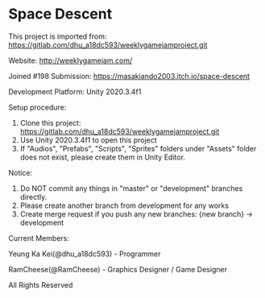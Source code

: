 # Space Descent

This project is imported from: https://gitlab.com/dhu_a18dc593/weeklygamejamproject.git

Website: http://weeklygamejam.com/

Joined #198
Submission: https://masakiando2003.itch.io/space-descent

Development Platform: Unity 2020.3.4f1

Setup procedure:
1. Clone this project:
https://gitlab.com/dhu_a18dc593/weeklygamejamproject.git
2. Use Unity 2020.3.4f1 to open this project
3. If "Audios", "Prefabs", "Scripts", "Sprites" folders under "Assets" folder does not exist,
please create them in Unity Editor.

Notice:
1. Do NOT commit any things in "master" or "development" branches directly.
2. Please create another branch from development for any works
3. Create merge request if you push any new branches:
{new branch} -> development

Current Members:

Yeung Ka Kei(@dhu_a18dc593) - Programmer

RamCheese(@RamCheese) - Graphics Designer / Game Designer

All Rights Reserved
